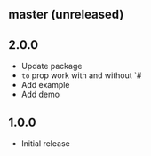 ## master (unreleased)

## 2.0.0

- Update package
- `to` prop work with and without `#
- Add example
- Add demo

## 1.0.0

- Initial release
